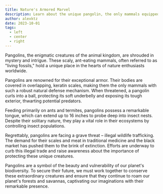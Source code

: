 ```yaml
---
title: Nature's Armored Marvel
description: Learn about the unique pangolin, the only mammals equipped with natural armor. 
author: alexktz
date: 2023-10-01
tags:
  - left
  - center
  - right
---
```


Pangolins, the enigmatic creatures of the animal kingdom, are shrouded in mystery and intrigue. These scaly, ant-eating mammals, often referred to as "living fossils," hold a unique place in the hearts of nature enthusiasts worldwide.

Pangolins are renowned for their exceptional armor. Their bodies are covered in overlapping, keratin scales, making them the only mammals with such a robust natural defense mechanism. When threatened, a pangolin curls into a ball, protecting its soft underbelly and exposing its tough exterior, thwarting potential predators.

Feeding primarily on ants and termites, pangolins possess a remarkable tongue, which can extend up to 16 inches to probe deep into insect nests. Despite their solitary nature, they play a vital role in their ecosystems by controlling insect populations.

Regrettably, pangolins are facing a grave threat – illegal wildlife trafficking. The demand for their scales and meat in traditional medicine and the black market has pushed them to the brink of extinction. Efforts are underway to curb this illegal trade and raise awareness about the importance of protecting these unique creatures.

Pangolins are a symbol of the beauty and vulnerability of our planet's biodiversity. To secure their future, we must work together to conserve these extraordinary creatures and ensure that they continue to roam our planet's forests and savannas, captivating our imaginations with their remarkable presence.